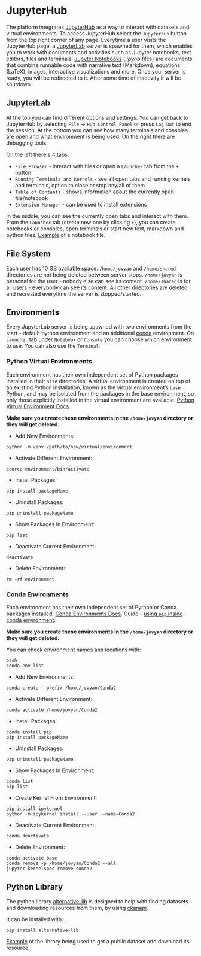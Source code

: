 # JupyterHub

The platform integrates <a href="https://jupyterhub.readthedocs.io/en/stable/" target="_blank">JupyterHub</a> as a way to interact with datasets and virtual environments. To access JupyterHub select the `Jupyterhub` button from the top right corner of any page. Everytime a user visits the JupyterHub page, a <a href="https://jupyterlab.readthedocs.io/en/stable/" target="_blank">JupyterLab</a> server is spawned for them, which enables you to work with documents and activities such as Jupyter notebooks, text editors, files and terminals. <a href="https://jupyter-notebook.readthedocs.io/en/stable/" target="_blank">Jupyter Notebooks</a> (*.ipynb* files) are documents that combine runnable code with narrative text (Markdown), equations (LaTeX), images, interactive visualizations and more. Once your server is ready, you will be redirected to it. After some time of inactivity it will be shutdown.

## JupyterLab

At the top you can find different options and settings. You can get back to JupyterHub by selecting `File` -> `Hub Control Panel` or press `Log Out` to end the session. At the bottom you can see how many terminals and consoles are open and what environment is being used. On the right there are debugging tools.

On the left there's 4 tabs:
- `File Browser` - interact with files or open a `Launcher` tab from the `+` button
- `Running Terminals and Kernels` - see all open tabs and running kernels and terminals, option to close or stop any/all of them
- `Table of Contents` - shows information about the currently open file/notebook
- `Extension Manager` - can be used to install extensions

In the middle, you can see the currently open tabs and interact with them. From the `Launcher` tab (create new one by clicking `+`), you can create notebooks or consoles, open terminals or start new text, markdown and python files. [Example](notebook-example.ipynb) of a notebook file.

## File System

Each user has 10 GB available space. `/home/jovyan` and `/home/shared` directories are not being deleted between server stops. `/home/jovyan` is personal for the user - nobody else can see its content. `/home/shared` is for all users - everybody can see its content. All other directories are deleted and recreated everytime the server is stopped/started.

## Environments

Every JupyterLab server is being spawned with two environments from the start - default python environment and an additional <a href="https://conda.io/projects/conda/en/latest/user-guide/index.html" target="_blank">conda</a> environment. On `Launcher` tab under `Notebook` or `Console` you can choose which environment to use. You can also use the `Terminal`:

### Python Virtual Environments

Each environment has their own independent set of Python packages installed in their `site` directories. A virtual environment is created on top of an existing Python installation, known as the virtual environment’s `base` Python, and may be isolated from the packages in the base environment, so only those explicitly installed in the virtual environment are available. <a href="https://packaging.python.org/en/latest/guides/installing-using-pip-and-virtual-environments/#creating-a-virtual-environment" target="_blank">Python Virtual Environment Docs</a>.

**Make sure you create these environments in the `/home/jovyan` directory or they will get deleted.**

- Add New Environments:
```
python -m venv /path/to/new/virtual/environment
```

- Activate Different Environment:
```
source environment/bin/activate
```

- Install Packages:
```
pip install packageName
```

- Uninstall Packages:
```
pip uninstall packageName
```

- Show Packages In Environment:
```
pip list
```

- Deactivate Current Environment:
```
deactivate
```

- Delete Environment:
```
rm -rf environment
```

### Conda Environments

Each environment has their own independent set of Python or Conda packages installed. <a href="https://conda.io/projects/conda/en/latest/user-guide/tasks/manage-environments.html" target="_blank">Conda Environments Docs</a>. Guide - <a href="https://docs.conda.io/projects/conda/en/latest/user-guide/tasks/manage-pkgs.html#installing-non-conda-packages" target="_blank">using `pip` inside conda environment</a>.

**Make sure you create these environments in the `/home/jovyan` directory or they will get deleted.**

You can check environment names and locations with:
```
bash
conda env list
```

- Add New Environments:
```
conda create --prefix /home/jovyan/Conda2
```

- Activate Different Environment:
```
conda activate /home/jovyan/Conda2
```

- Install Packages:
```
conda install pip
pip install packageName
```

- Uninstall Packages:
```
pip uninstall packageName
```

- Show Packages In Environment:
```
conda list
pip list
```

- Create Kernel From Environment:
```
pip install ipykernel
python -m ipykernel install --user --name=Conda2
```

- Deactivate Current Environment:
```
conda deactivate
```

- Delete Environment:
```
conda activate base
conda remove -p /home/jovyan/Conda2 --all
jupyter kernelspec remove conda2
```

## Python Library

The python library <a href="https://github.com/ALTERNATIVE-EU/alternative-lib" target="_blank">alternative-lib</a> is designed to help with finding datasets and downloading resources from them, by using <a href="https://github.com/ckan/ckanapi" target="_blank">ckanapi</a>.

It can be installed with:
```
pip install alternative-lib
```

[Example](lib-example.py) of the library being used to get a public dataset and download its resource.

